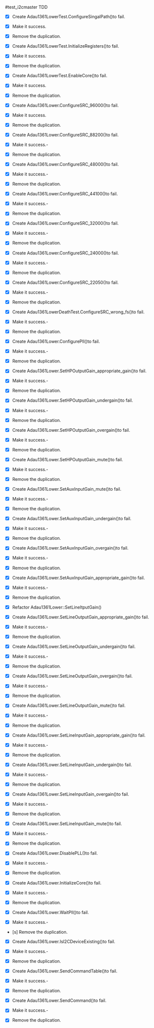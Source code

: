 #test_i2cmaster TDD

- [x] Create Adau1361LowerTest.ConfigureSingalPath()to fail.
- [x] Make it success.
- [x] Remove the duplication.

- [x] Create Adau1361LowerTest.InitializeRegisters()to fail.
- [x] Make it success.
- [x] Remove the duplication.

- [x] Create Adau1361LowerTest.EnableCore()to fail.
- [x] Make it success.
- [x] Remove the duplication.

- [x] Create Adau1361Lower.ConfigureSRC_96000()to fail.
- [x] Make it success.
- [x] Remove the duplication.

- [x] Create Adau1361Lower.ConfigureSRC_88200()to fail.
- [x] Make it success.-
- [x] Remove the duplication.

- [x] Create Adau1361Lower.ConfigureSRC_48000()to fail.
- [x] Make it success.-
- [x] Remove the duplication.

- [x] Create Adau1361Lower.ConfigureSRC_44100()to fail.
- [x] Make it success.-
- [x] Remove the duplication.

- [x] Create Adau1361Lower.ConfigureSRC_32000()to fail.
- [x] Make it success.-
- [x] Remove the duplication.

- [x] Create Adau1361Lower.ConfigureSRC_24000()to fail.
- [x] Make it success.-
- [x] Remove the duplication.

- [x] Create Adau1361Lower.ConfigureSRC_22050()to fail.
- [x] Make it success.-
- [x] Remove the duplication.

- [x] Create Adau1361LowerDeathTest.ConfigureSRC_wrong_fs()to fail.
- [x] Make it success.-
- [x] Remove the duplication.

- [x] Create Adau1361Lower.ConfigurePll()to fail.
- [x] Make it success.-
- [x] Remove the duplication.

- [x] Create Adau1361Lower.SetHPOutputGain_appropriate_gain()to fail.
- [x] Make it success.-
- [x] Remove the duplication.

- [x] Create Adau1361Lower.SetHPOutputGain_undergain()to fail.
- [x] Make it success.-
- [x] Remove the duplication.

- [x] Create Adau1361Lower.SetHPOutputGain_overgain()to fail.
- [x] Make it success.-
- [x] Remove the duplication.

- [x] Create Adau1361Lower.SetHPOutputGain_mute()to fail.
- [x] Make it success.-
- [x] Remove the duplication.

- [x] Create Adau1361Lower.SetAuxInputGain_mute()to fail.
- [x] Make it success.-
- [x] Remove the duplication.

- [x] Create Adau1361Lower.SetAuxInputGain_undergain()to fail.
- [x] Make it success.-
- [x] Remove the duplication.

- [x] Create Adau1361Lower.SetAuxInputGain_overgain()to fail.
- [x] Make it success.-
- [x] Remove the duplication.

- [x] Create Adau1361Lower.SetAuxInputGain_appropriate_gain()to fail.
- [x] Make it success.-
- [x] Remove the duplication.

- [x] Refactor Adau1361Lower::SetLineItputGain()

- [x] Create Adau1361Lower.SetLineOutputGain_appropriate_gain()to fail.
- [x] Make it success.-
- [x] Remove the duplication.

- [x] Create Adau1361Lower.SetLineOutputGain_undergain()to fail.
- [x] Make it success.-
- [x] Remove the duplication.

- [x] Create Adau1361Lower.SetLineOutputGain_overgain()to fail.
- [x] Make it success.-
- [x] Remove the duplication.

- [x] Create Adau1361Lower.SetLineOutputGain_mute()to fail.
- [x] Make it success.-
- [x] Remove the duplication.



- [x] Create Adau1361Lower.SetLineInputGain_appropriate_gain()to fail.
- [x] Make it success.-
- [x] Remove the duplication.

- [x] Create Adau1361Lower.SetLineInputGain_undergain()to fail.
- [x] Make it success.-
- [x] Remove the duplication.

- [x] Create Adau1361Lower.SetLineInputGain_overgain()to fail.
- [x] Make it success.-
- [x] Remove the duplication.

- [x] Create Adau1361Lower.SetLineInputGain_mute()to fail.
- [x] Make it success.-
- [x] Remove the duplication.


- [x] Create Adau1361Lower.DisablePLL()to fail.
- [x] Make it success.-
- [x] Remove the duplication.

- [x] Create Adau1361Lower.InitializeCore()to fail.
- [x] Make it success.-
- [x] Remove the duplication.

- [x] Create Adau1361Lower.WaitPll()to fail.
- [x] Make it success.-
- [s] Remove the duplication.

- [x] Create Adau1361Lower.IsI2CDeviceExisting()to fail.
- [x] Make it success.-
- [x] Remove the duplication.

- [x] Create Adau1361Lower.SendCommandTable()to fail.
- [x] Make it success.-
- [x] Remove the duplication.

- [x] Create Adau1361Lower.SendCommand()to fail.
- [x] Make it success.-
- [x] Remove the duplication.
